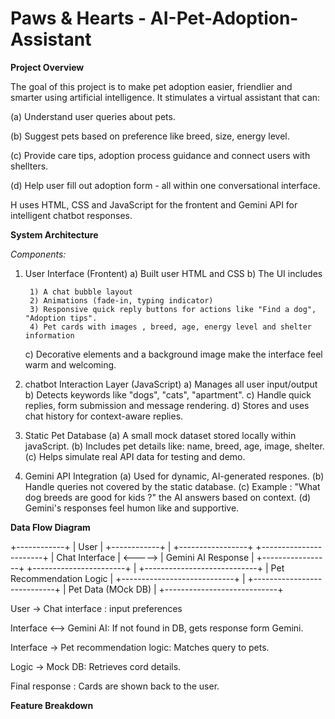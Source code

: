 # Paws & Hearts - AI-Pet-Adoption-Assistant
**Project Overview**

The goal of this project is to make pet adoption easier, friendlier and smarter using artificial intelligence. It stimulates a virtual assistant that can: 

(a) Understand user queries about pets. 

(b) Suggest pets based on preference like breed, size, energy level. 

(c) Provide care tips, adoption process guidance and connect users with shellters.

(d) Help user fill out adoption form - all within one conversational interface.

H uses HTML, CSS and JavaScript for the frontent and Gemini API for intelligent chatbot responses.

**System Architecture**

*Components:*
1. User Interface (Frontent)
   a) Built user HTML and CSS
   b) The UI includes
   
        1) A chat bubble layout
        2) Animations (fade-in, typing indicator)
        3) Responsive quick reply buttons for actions like "Find a dog", "Adoption tips".
        4) Pet cards with images , breed, age, energy level and shelter information
   c) Decorative elements and a background image make the interface feel warm and welcoming.
         
  2. chatbot Interaction Layer (JavaScript)
     a) Manages all user input/output
     b) Detects keywords like  "dogs", "cats", "apartment".
     c) Handle quick replies, form submission and message rendering.
     d) Stores and uses chat history for context-aware replies.
     
3. Static Pet Database
   (a) A small mock dataset stored locally within javaScript.
   (b) Includes pet details like: name, breed, age, image, shelter.
   (c) Helps simulate real API data for testing and demo.

4. Gemini API Integration
   (a) Used for dynamic, AI-generated respones.
   (b) Handle queries not covered by the static database.
   (c) Example : "What dog breeds are good for kids ?" the AI answers based on context.
   (d) Gemini's responses feel humon like and supportive.

**Data Flow Diagram**

   +------------+
   |    User    |
   +------------+
          |
   +-----------------+               +-----------------------+
   | Chat Interface  |     <----->   |  Gemini AI Response   |
   +-----------------+               +-----------------------+
          |
   +----------------------------+
   |  Pet Recommendation Logic  |
   +----------------------------+
          |
   +----------------------------+
   |  Pet Data (MOck DB)        |
   +----------------------------+


User -> Chat interface : input preferences

Interface <--> Gemini AI: If not found in DB, gets response form Gemini.

Interface -> Pet recommendation logic: Matches query to pets.

Logic -> Mock DB: Retrieves cord details.

Final response : Cards are shown back to the user.

**Feature Breakdown**

